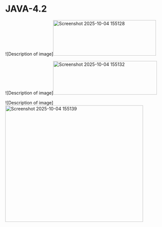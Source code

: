 # JAVA-4.2

![Description of image]<img width="325" height="112" alt="Screenshot 2025-10-04 155128" src="https://github.com/user-attachments/assets/94def0e0-cbd4-4a95-8247-f178a11e587e" />


![Description of image]<img width="328" height="106" alt="Screenshot 2025-10-04 155132" src="https://github.com/user-attachments/assets/6ef21a2c-dede-4845-a05e-2b82b7d1a52d" />



![Description of image]<img width="435" height="368" alt="Screenshot 2025-10-04 155139" src="https://github.com/user-attachments/assets/81878caa-6ab3-424b-8aaa-1649d9e9a124" />
